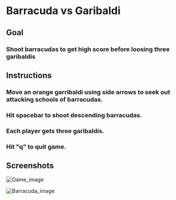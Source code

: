 # Barracuda vs Garibaldi

## Goal

### Shoot barracudas to get high score before loosing three garibaldis

## Instructions

### Move an orange garribaldi using side arrows to seek out attacking schools of barracudas.

### Hit spacebar to shoot descending barracudas.

### Each player gets three garibaldis.

### Hit "q" to quit game.

## Screenshots

![Game_image](https://github.com/jrowe2020/alien_invasion/blob/main/barracuda.png)

![Barracuda_image](https://github.com/jrowe2020/alien_invasion/blob/main/barracuda_invasion.png)




